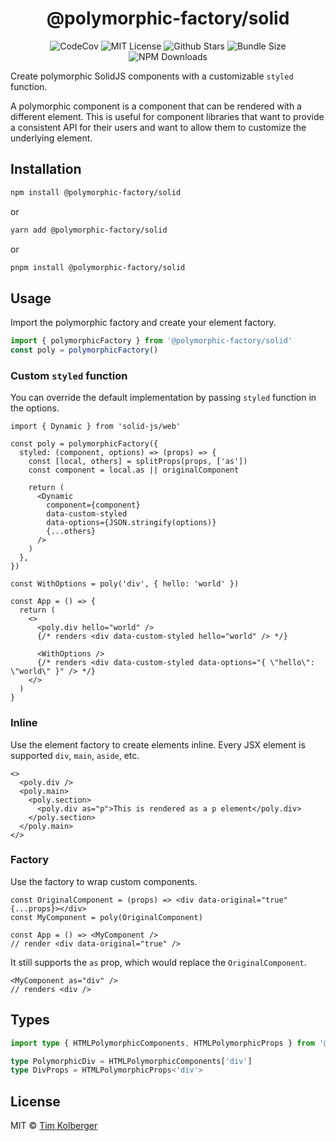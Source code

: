 <h1 align="center">@polymorphic-factory/solid</h1>

<p align="center">
  <img alt="CodeCov" src="https://codecov.io/gh/chakra-ui/polymorphic/branch/main/graph/badge.svg?token=GISB4HXIK7"/>
  <img alt="MIT License" src="https://img.shields.io/github/license/chakra-ui/polymorphic"/>
  <img alt="Github Stars" src="https://badgen.net/github/stars/chakra-ui/polymorphic" />
  <img alt="Bundle Size" src="https://badgen.net/bundlephobia/minzip/@polymorphic-factory/solid"/>
  <img alt="NPM Downloads" src="https://img.shields.io/npm/dm/@polymorphic-factory/solid?style=flat"/>
</p>

Create polymorphic SolidJS components with a customizable `styled` function.

A polymorphic component is a component that can be rendered with a different element. This is useful
for component libraries that want to provide a consistent API for their users and want to allow them
to customize the underlying element.


## Installation

```bash
npm install @polymorphic-factory/solid
```

or

```bash
yarn add @polymorphic-factory/solid
```

or

```bash
pnpm install @polymorphic-factory/solid
```

## Usage

Import the polymorphic factory and create your element factory.

```ts
import { polymorphicFactory } from '@polymorphic-factory/solid'
const poly = polymorphicFactory()
```

### Custom `styled` function

You can override the default implementation by passing `styled` function in the options.

```tsx
import { Dynamic } from 'solid-js/web'

const poly = polymorphicFactory({
  styled: (component, options) => (props) => {
    const [local, others] = splitProps(props, ['as'])
    const component = local.as || originalComponent

    return (
      <Dynamic
        component={component}
        data-custom-styled
        data-options={JSON.stringify(options)}
        {...others}
      />
    )
  },
})

const WithOptions = poly('div', { hello: 'world' })

const App = () => {
  return (
    <>
      <poly.div hello="world" />
      {/* renders <div data-custom-styled hello="world" /> */}

      <WithOptions />
      {/* renders <div data-custom-styled data-options="{ \"hello\": \"world\" }" /> */}
    </>
  )
}
```

### Inline

Use the element factory to create elements inline.
Every JSX element is supported `div`, `main`, `aside`, etc.

```tsx
<>
  <poly.div />
  <poly.main>
    <poly.section>
      <poly.div as="p">This is rendered as a p element</poly.div>
    </poly.section>
  </poly.main>
</>
```

### Factory

Use the factory to wrap custom components.

```tsx
const OriginalComponent = (props) => <div data-original="true" {...props}></div>
const MyComponent = poly(OriginalComponent)

const App = () => <MyComponent />
// render <div data-original="true" />
```

It still supports the `as` prop, which would replace the `OriginalComponent`.

```tsx
<MyComponent as="div" />
// renders <div />
```

## Types

```ts
import type { HTMLPolymorphicComponents, HTMLPolymorphicProps } from '@polymorphic-factory/solid'

type PolymorphicDiv = HTMLPolymorphicComponents['div']
type DivProps = HTMLPolymorphicProps<'div'>
```

## License

MIT © [Tim Kolberger](https://github.com/timkolberger)

